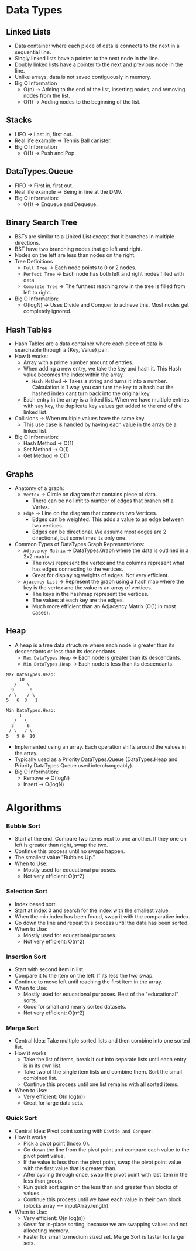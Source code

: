 # Data Types

## Linked Lists
- Data container where each piece of data is connects to the next in a sequential line.
- Singly linked lists have a pointer to the next node in the line.
- Doubly linked lists have a pointer to the next and previous node in the line.
- Unlike arrays, data is not saved contiguously in memory.
- Big O Information
    - O(n) -> Adding to the end of the list, inserting nodes, and removing nodes from the list.
    - O(1) -> Adding nodes to the beginning of the list.


## Stacks
- LIFO -> Last in, first out.
- Real life example -> Tennis Ball canister.
- Big O Information
    - O(1) -> Push and Pop.


## DataTypes.Queue
- FIFO -> First in, first out.
- Real life example -> Being in line at the DMV.
- Big O Information:
    - O(1) -> Enqueue and Dequeue.


## Binary Search Tree
- BSTs are similar to a Linked List except that it branches in multiple directions.
- BST have two branching nodes that go left and right.
- Nodes on the left are less than nodes on the right.
- Tree Definitions
    - `Full Tree` -> Each node points to 0 or 2 nodes.
    - `Perfect Tree` -> Each node has both left and right nodes filled with data.
    - `Complete Tree` -> The furthest reaching row in the tree is filled from left to right.
- Big O Information:
    - O(logN) -> Uses Divide and Conquer to achieve this. Most nodes get completely ignored.


## Hash Tables
- Hash Tables are a data container where each piece of data is searchable through a {Key, Value} pair.
- How It works:
    - Array with a prime number amount of entries.
    - When adding a new entry, we take the key and hash it. This Hash value becomes the index within the array.
        - `Hash Method` -> Takes a string and turns it into a number. Calculation is 1 way, you can turn the key to a hash but the hashed index cant turn back into the original key.
    - Each entry in the array is a linked list. When we have multiple entries with say key, the duplicate key values get added to the end of the linked list.
- Collisions -> When multiple values have the same key.
    - This use case is handled by having each value in the array be a linked list.
- Big O Information:
    - Hash Method -> O(1)
    - Set Method -> O(1)
    - Get Method -> O(1)


## Graphs
- Anatomy of a graph:
    - `Vertex` -> Circle on diagram that contains piece of data.
        - There can be no limit to number of edges that branch off a Vertex.
    - `Edge` -> Line on the diagram that connects two Vertices.
        - Edges can be weighted. This adds a value to an edge between two vertices.
        - Edges can be directional. We assume most edges are 2 directional, but sometimes its only one.
- Common Types of DataTypes.Graph Representations:
    - `Adjacency Matrix` -> DataTypes.Graph where the data is outlined in a 2x2 matrix.
        - The rows represent the vertex and the columns represent what has edges connecting to the vertices.
        - Great for displaying weights of edges. Not very efficient.
    - `Ajacency List` -> Represent the graph using a hash map where the key is the vertex and the value is an array of vertices.
        - The keys in the hashmap represent the vertices.
        - The values at each key are the edges.
        - Much more efficient than an Adjacency Matrix (O(1) in most cases).


## Heap
- A heap is a tree data structure where each node is greater than its descendants or less than its descendants.
    - `Max DataTypes.Heap` -> Each node is greater than its descendants.
    - `Min DataTypes.Heap` -> Each node is less than its descendants.
```
Max DataTypes.Heap:
     10
   /    \
  9      8
 / \    / \
5   6  3   1

Min DataTypes.Heap:
     1
   /   \
  3     6
 / \   / \
5   9 8  10
```
- Implemented using an array. Each operation shifts around the values in the array.
- Typically used as a Priority DataTypes.Queue (DataTypes.Heap and Priority DataTypes.Queue used interchangeably).
- Big O Information:
    - Remove -> O(logN)
    - Insert -> O(logN)



# Algorithms

### Bubble Sort
- Start at the end. Compare two items next to one another. If they one on left is greater than right, swap the two.
- Continue this process until no swaps happen.
- The smallest value "Bubbles Up."
- When to Use:
    - Mostly used for educational purposes.
    - Not very efficient: O(n^2)

### Selection Sort
- Index based sort.
- Start at index 0 and search for the index with the smallest value.
- When the min index has been found, swap it with the comparative index.
- Go down the line and repeat this process until the data has been sorted.
- When to Use:
    - Mostly used for educational purposes.
    - Not very efficient: O(n^2)


### Insertion Sort
- Start with second item in list.
- Compare it to the item on the left. If its less the two swap.
- Continue to move left until reaching the first item in the array.
- When to Use:
    - Mostly used for educational purposes. Best of the "educational" sorts.
    - Good for small and nearly sorted datasets.
    - Not very efficient: O(n^2)


### Merge Sort
- Central Idea: Take multiple sorted lists and then combine into one sorted list.
- How it works
    - Take the list of items, break it out into separate lists until each entry is in its own list.
    - Take two of the single item lists and combine them. Sort the small combined list.
    - Continue this process until one list remains with all sorted items.
- When to Use:
  - Very efficient: O(n log(n))
  - Great for large data sets.


### Quick Sort
- Central Idea: Pivot point sorting with `Divide and Conquer`.
- How it works
    - Pick a pivot point (Index 0).
    - Go down the line from the pivot point and compare each value to the pivot point value.
    - If the value is less than the pivot point, swap the pivot point value with the first value that is greater than.
    - After cycling through once, swap the pivot point with last item in the less than group.
    - Run quick sort again on the less than and greater than blocks of values.
    - Continue this process until we have each value in their own block (blocks array == inputArray.length)
- When to Use:
  - Very efficient: O(n log(n))
  - Great for in-place sorting, because we are swapping values and not allocating memory.
  - Faster for small to medium sized set. Merge Sort is faster for larger sets.